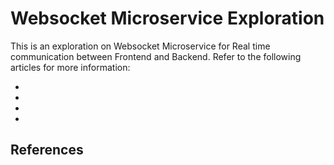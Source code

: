 # Websocket Microservice Exploration

This is an exploration on Websocket Microservice for Real time communication between Frontend and Backend. Refer to the following articles for more information:

- 
- 
- 
-

## References

